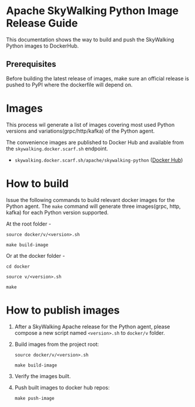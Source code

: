 # Apache SkyWalking Python Image Release Guide

This documentation shows the way to build and push the SkyWalking Python images to DockerHub.

## Prerequisites

Before building the latest release of images, make sure an official release is pushed to PyPI where the dockerfile will depend on.

# Images

This process wil generate a list of images covering most used Python versions and variations(grpc/http/kafka) of the Python agent.

The convenience images are published to Docker Hub and available from the `skywalking.docker.scarf.sh` endpoint.
- `skywalking.docker.scarf.sh/apache/skywalking-python` ([Docker Hub](https://hub.docker.com/r/apache/skywalking-python))

# How to build

Issue the following commands to build relevant docker images for the Python agent.
The `make` command will generate three images(grpc, http, kafka) for each Python version supported.

At the root folder -
```shell
source docker/v/<version>.sh

make build-image
```

Or at the docker folder -
```shell
cd docker

source v/<version>.sh

make
```

# How to publish images

1. After a SkyWalking Apache release for the Python agent, 
please compose a new script named `<version>.sh` to `docker/v` folder.


2. Build images from the project root:
    
    ```shell
    source docker/v/<version>.sh
    
    make build-image
    ```


3. Verify the images built.


4. Push built images to docker hub repos:

   ```shell
   make push-image
   ```
